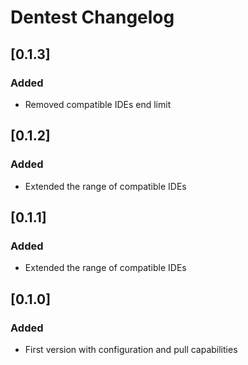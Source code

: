 <!-- Keep a Changelog guide -> https://keepachangelog.com -->

# Dentest Changelog

## [0.1.3]
### Added
- Removed compatible IDEs end limit

## [0.1.2]
### Added
- Extended the range of compatible IDEs

## [0.1.1]
### Added
- Extended the range of compatible IDEs

## [0.1.0]
### Added
- First version with configuration and pull capabilities